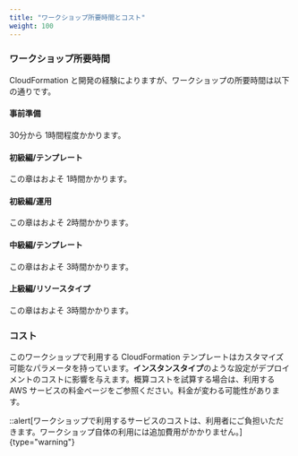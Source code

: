 ```yaml
---
title: "ワークショップ所要時間とコスト"
weight: 100
---
```


### ワークショップ所要時間

CloudFormation と開発の経験によりますが、ワークショップの所要時間は以下の通りです。

#### 事前準備

30分から 1時間程度かかります。

#### 初級編/テンプレート

この章はおよそ 1時間かかります。

#### 初級編/運用

この章はおよそ 2時間かかります。

#### 中級編/テンプレート

この章はおよそ 3時間かかります。

#### 上級編/リソースタイプ

この章はおよそ 3時間かかります。

### コスト

このワークショップで利用する CloudFormation テンプレートはカスタマイズ可能なパラメータを持っています。**インスタンスタイプ**のような設定がデプロイメントのコストに影響を与えます。概算コストを試算する場合は、利用する AWS サービスの料金ページをご参照ください。料金が変わる可能性があります。

::alert[ワークショップで利用するサービスのコストは、利用者にご負担いただきます。ワークショップ自体の利用には追加費用がかかりません。]{type="warning"}
